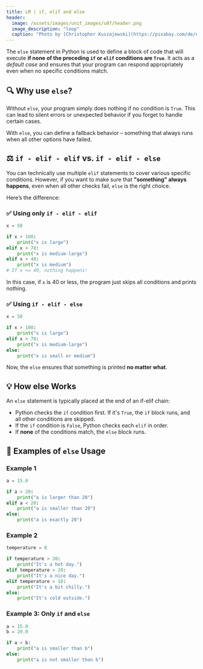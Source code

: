 ```yaml
---
title: LM | if, elif and else
header:
  image: /assets/images/unit_images/u07/header.png
  image_description: "loop"
  caption: "Photo by [Christopher Kuszajewski](https://pixabay.com/de/users/kuszapro-369349/?utm_source=link-attribution&amp;utm_medium=referral&amp;utm_campaign=image&amp;utm_content=583537) [from Pixabay](https://pixabay.com/de/?utm_source=link-attribution&amp;utm_medium=referral&amp;utm_campaign=image&amp;utm_content=583537)"
---
```


The `else` statement in Python is used to define a block of code that will execute **if none of the preceding `if` or `elif` conditions are `True`**. It acts as a *default case* and ensures that your program can respond appropriately even when no specific conditions match.

## 🔍 Why use `else`?

Without `else`, your program simply does nothing if no condition is `True`. This can lead to silent errors or unexpected behavior if you forget to handle certain cases.

With `else`, you can define a fallback behavior – something that always runs when all other options have failed.

## ⚖️ `if - elif - elif` vs. `if - elif - else`

You can technically use multiple `elif` statements to cover various specific conditions. However, if you want to make sure that **"something" always happens**, even when all other checks fail, `else` is the right choice.

Here’s the difference:

### ✅ Using only `if - elif - elif`
```python
x = 50

if x > 100:
    print("x is large")
elif x > 70:
    print("x is medium-large")
elif x > 40:
    print("x is medium")
# If x <= 40, nothing happens!
```

In this case, if `x` is 40 or less, the program just skips all conditions and prints nothing.

### ✅ Using `if - elif - else`
```python
x = 50

if x > 100:
    print("x is large")
elif x > 70:
    print("x is medium-large")
else:
    print("x is small or medium")
```

Now, the `else` ensures that something is printed **no matter what**.

## 💡 How else Works

An `else` statement is typically placed at the end of an if-elif chain:

- Python checks the `if` condition first. If it's `True`, the `if` block runs, and all other conditions are skipped.
- If the `if` condition is `False`, Python checks each `elif` in order.
- If **none** of the conditions match, the `else` block runs.

## 🧪 Examples of `else` Usage

### Example 1
```python
a = 15.0

if a > 20:
    print("a is larger than 20")
elif a < 20:
    print("a is smaller than 20")
else:
    print("a is exactly 20")
```

### Example 2
```python
temperature = 0

if temperature > 30:
    print("It's a hot day.")
elif temperature > 20:
    print("It's a nice day.")
elif temperature > 10:
    print("It's a bit chilly.")
else:
    print("It's cold outside.")
```

### Example 3: Only `if` and `else`
```python
a = 15.0
b = 20.0

if a < b:
    print("a is smaller than b")
else:
    print("a is not smaller than b")
```
